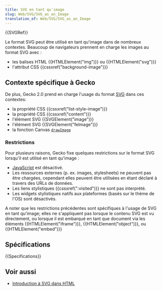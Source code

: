 ```yaml
---
title: SVG en tant qu'image
slug: Web/SVG/SVG_as_an_Image
translation_of: Web/SVG/SVG_as_an_Image
---
```


{{SVGRef}}

Le format SVG peut être utilisé en tant qu'image dans de nombreux contextes. Beaucoup de navigateurs prennent en charge les images au format SVG avec :

- les balises HTML {{HTMLElement("img")}} ou {{HTMLElement("svg")}}
- l'attribut CSS {{cssxref("background-image")}}

## Contexte spécifique à Gecko

De plus, Gecko 2.0 prend en charge l'usage du format [SVG](/fr/docs/SVG) dans ces contextes:

- la propriété CSS {{cssxref("list-style-image")}}
- la propriété CSS {{cssxref("content")}}
- l'élément SVG {{SVGElement("image")}}
- l'élément SVG {{SVGElement("feImage")}}
- la fonction Canvas [`drawImage`](/fr/docs/HTML/Canvas/Tutorial/Using_images#drawImage)

### Restrictions

Pour plusieurs raisons, Gecko fixe quelques restrictions sur le format SVG lorsqu'il est utilisé en tant qu'image :

- [JavaScript](/fr/docs/Web/JavaScript) est désactivé.
- Les ressources externes (p. ex. images, stylesheets) ne peuvent pas être chargées, cependant elles peuvent être utilisées en étant déclaré à travers des URLs de données.
- Les liens stylistiques {{cssxref(":visited")}} ne sont pas interprété.
- Les widgets stylistiques natifs aux plateformes (basés sur le thème de l'OS) sont désactivés.

A noter que les restrictions précédentes sont spécifiques à l'usage de SVG en tant qu'image; elles ne s'appliquent pas lorsque le contenu SVG est vu directement, ou lorsque il est embarqué en tant que document via les éléments {{HTMLElement("iframe")}}, {{HTMLElement("object")}}, ou {{HTMLElement("embed")}}

## Spécifications

{{Specifications}}

## Voir aussi

- [Introduction à SVG dans HTML](/fr/docs/Introduction_à_SVG_dans_HTML)
